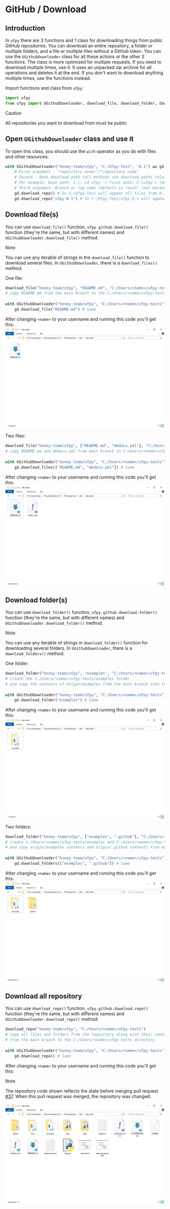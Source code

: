 # GitHub / Download

## Introduction

In `ufpy` there are 3 functions and 1 class for downloading things from public GitHub repositories.
You can download an entire repository, a folder or multiple folders, and a file or multiple files without
a GitHub token. You can use the `UGithubDownloader` class for all these actions or the other 3 functions.
The class is more optimized for multiple requests. If you need to download multiple times, use it. It uses
an unpacked zip archive for all operations and deletes it at the end. If you don't want to download anything
multiple times, use the functions instead.

Import functions and class from `ufpy`:
```python
import ufpy
from ufpy import UGithubDownloader, download_file, download_folder, download_repo
```

> [!CAUTION]
> All repositories you want to download from must be public

## Open `UGithubDownloader` class and use it

To open this class, you should use the `with` operator as you do with files and other resources:
```python
with UGithubDownloader("honey-team/ufpy", "C:/Ufpy-Test", "0.1") as gd:
    # First argument - "repository owner"/"repository name"
    # Second - Base download path (all methods use download paths relative to the base download path, similar to how it works in the command line.
    # For example: base path: C:\; cd ufpy -> final path: C:\ufpy.) (default is the current working directory)
    # Third argument: Branch or tag name (default is "main" (not master!))
    gd.download_repo() # In C:/Ufpy-Test will appear all files from 0.1 tag in this repository.
    gd.download_repo("ufpy-0.1") # In C:/Ufpy-Test/ufpy-0.1 will appear all files from 0.1 tag in this repository
```

## Download file(s)

You can use `download_file()` function, `ufpy.github.download.file()` function
(they're the same, but with different names) and `UGithubDownloader.download_file()` method.

> [!NOTE]
> You can use any iterable of strings in the `download_file()` function to download several files.
> In `UGithubDownloader`, there is a `download_files()` method.

One file:
```python
download_file("honey-team/ufpy", "README.md", "C:/Users/<name>/ufpy-tests")
# copy README.md from the main branch to the C:/Users/<name>/ufpy-tests directory

with UGithubDownloader("honey-team/ufpy", "C:/Users/<name>/ufpy-tests") as gd:
    gd.download_file("README.md") # Same
```

After changing `<name>` to your username and running this code you'll get this:
![Download one file](.assets/download1.png)

Two files:
```python
download_file("honey-team/ufpy", ["README.md", "mkdocs.yml"], "C:/Users/<name>/ufpy-tests")
# copy README.md and mkdocs.yml from main branch in C:/Users/<name>/ufpy-tests directory

with UGithubDownloader("honey-team/ufpy", "C:/Users/<name>/ufpy-tests") as gd:
    gd.download_files(["README.md", "mkdocs.yml"]) # Same
```

After changing `<name>` to your username and running this code you'll get this:
![Download two files](.assets/download2.png)

## Download folder(s)

You can use `download_folder()` function, `ufpy.github.download.folder()` function
(they're the same, but with different names) and `UGithubDownloader.download_folder()` method.

> [!NOTE]
> You can use any iterable of strings in `download_folder()` function for downloading several folders.
> In `UGithubDownloader`, there is a `download_folders()` method.

One folder:
```python
download_folder("honey-team/ufpy", "examples", "C:/Users/<name>/ufpy-tests")
# create the C:/Users/<name>/ufpy-tests/examples folder
# and copy the contents of origin/examples from the main branch into this folder

with UGithubDownloader("honey-team/ufpy", "C:/Users/<name>/ufpy-tests") as gd:
    gd.download_folder("examples") # Same
```

After changing `<name>` to your username and running this code you'll get this:
![Download one folder](.assets/download3.png)

Two folders:
```python
download_folder("honey-team/ufpy", ["examples", ".github"], "C:/Users/<name>/ufpy-tests")
# create C:/Users/<name>/ufpy-tests/examples and C:/Users/<name>/ufpy-tests/.github folders
# and copy origin/examples contents and origin/.github contents from main branch in these folders

with UGithubDownloader("honey-team/ufpy", "C:/Users/<name>/ufpy-tests") as gd:
    gd.download_folders(["examples", ".github"]) # Same
```

After changing `<name>` to your username and running this code you'll get this:
![Download two folders](.assets/download4.png)

## Download all repository

You can use `download_repo()` function, `ufpy.github.download.repo()` function
(they're the same, but with different names) and `UGithubDownloader.download_repo()` method:
```python
download_repo("honey-team/ufpy", "C:/Users/<name>/ufpy-tests")
# copy all files and folders from the repository along with their contents
# from the main branch to the C:/Users/<name>/ufpy-tests directory.

with UGithubDownloader("honey-team/ufpy", "C:/Users/<name>/ufpy-tests") as gd:
    gd.download_repo() # Same
```

After changing `<name>` to your username and running this code you'll get this:

> [!NOTE]
> The repository code shown reflects the state before merging pull request
> [#37](https://github.com/honey-team/ufpy/pull/37).
> When this pull request was merged, the repository was changed.

![Download all repository](.assets/download5.png)

